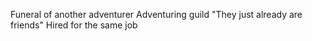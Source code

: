 Funeral of another adventurer
Adventuring guild
"They just already are friends"
Hired for the same job